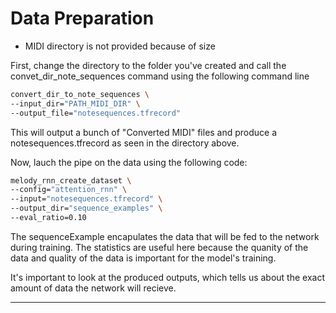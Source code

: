 # Data Preparation

* MIDI directory is not provided because of size

First, change the directory to the folder you've created and call the convet_dir_note_sequences command using the following command line

```bash
convert_dir_to_note_sequences \
--input_dir="PATH_MIDI_DIR" \
--output_file="notesequences.tfrecord"
```
This will output a bunch of "Converted MIDI" files and produce a notesequences.tfrecord as seen in the directory above.

Now, lauch the pipe on the data using the following code:
```bash
melody_rnn_create_dataset \
--config="attention_rnn" \
--input="notesequences.tfrecord" \
--output_dir="sequence_examples" \
--eval_ratio=0.10
```

The sequenceExample encapulates the data that will be fed to the network during training. The statistics are useful here because the quanity of the data and quality of the data is important for the model's training.

It's important to look at the produced outputs, which tells us about the exact amount of data the network will recieve.
<hr>

